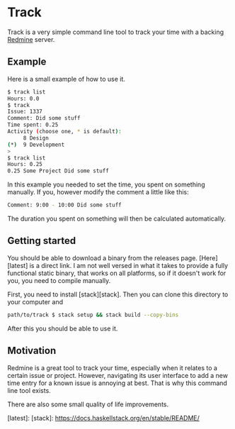 # Track

Track is a very simple command line tool to track your time with a
backing [Redmine][redmine] server.


## Example

Here is a small example of how to use it. 

```bash
$ track list
Hours: 0.0
$ track
Issue: 1337
Comment: Did some stuff
Time spent: 0.25
Activity (choose one, * is default):
     8 Design
(*)  9 Development
> 
$ track list
Hours: 0.25
0.25 Some Project Did some stuff
```

In this example you needed to set the time, you spent on something
manually. If you, however modify the comment a little like this:

```bash
Comment: 9:00 - 10:00 Did some stuff
```

The duration you spent on something will then be calculated
automatically.


## Getting started

You should be able to download a binary from the releases
page. [Here][latest] is a direct link. I am not well versed in what it
takes to provide a fully functional static binary, that works on all
platforms, so if it doesn't work for you, you need to compile
manually.

First, you need to install [stack][stack]. Then you can clone this
directory to your computer and 

```bash
path/to/track $ stack setup && stack build --copy-bins
```

After this you should be able to use it.


## Motivation

Redmine is a great tool to track your time, especially when it relates
to a certain issue or project. However, navigating its user interface
to add a new time entry for a known issue is annoying at best. That is
why this command line tool exists.

There are also some small quality of life improvements.


[redmine]: https://www.redmine.org/
[latest]: 
[stack]: https://docs.haskellstack.org/en/stable/README/
